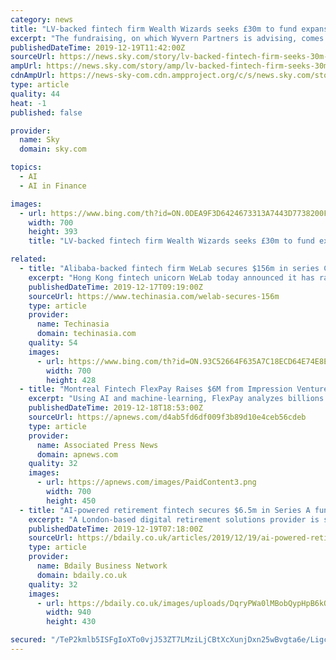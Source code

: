 ```yaml
---
category: news
title: "LV-backed fintech firm Wealth Wizards seeks £30m to fund expansion"
excerpt: "The fundraising, on which Wyvern Partners is advising, comes during a period of rapid growth for fintech providers which use chatbots to advise customers on ... Its search for new funding comes as British-based AI companies in other sectors attract huge sums of funding. Babylon Health, which provides medical advice, raised hundreds of millions ..."
publishedDateTime: 2019-12-19T11:42:00Z
sourceUrl: https://news.sky.com/story/lv-backed-fintech-firm-seeks-30m-to-fund-expansion-11888129
ampUrl: https://news.sky.com/story/amp/lv-backed-fintech-firm-seeks-30m-to-fund-expansion-11888129
cdnAmpUrl: https://news-sky-com.cdn.ampproject.org/c/s/news.sky.com/story/amp/lv-backed-fintech-firm-seeks-30m-to-fund-expansion-11888129
type: article
quality: 44
heat: -1
published: false

provider:
  name: Sky
  domain: sky.com

topics:
  - AI
  - AI in Finance

images:
  - url: https://www.bing.com/th?id=ON.0DEA9F3D6424673313A7443D7738200F
    width: 700
    height: 393
    title: "LV-backed fintech firm Wealth Wizards seeks £30m to fund expansion"

related:
  - title: "Alibaba-backed fintech firm WeLab secures $156m in series C round"
    excerpt: "Hong Kong fintech unicorn WeLab today announced it has raised US$156 million in a series C ... Founded in 2013, WeLab is a virtual bank that uses risk management technology and AI to analyze unstructured mobile big data within seconds and provide financial services. It operates in Hong Kong, China, and Indonesia under different brands."
    publishedDateTime: 2019-12-17T09:19:00Z
    sourceUrl: https://www.techinasia.com/welab-secures-156m
    type: article
    provider:
      name: Techinasia
      domain: techinasia.com
    quality: 54
    images:
      - url: https://www.bing.com/th?id=ON.93C52664F635A7C18ECD64E74E8E8F12
        width: 700
        height: 428
  - title: "Montreal Fintech FlexPay Raises $6M from Impression Ventures and BMO Capital Partners"
    excerpt: "Using AI and machine-learning, FlexPay analyzes billions of transaction records to reverse ... About Impression Ventures Impression Ventures is a VC firm focused on investing and leading deals in firms disrupting financial services (Fintech), raising late seed to early Series A round. Impression was founded in 2013 by entrepreneur Christian ..."
    publishedDateTime: 2019-12-18T18:53:00Z
    sourceUrl: https://apnews.com/d4ab5fd6df009f3b89d10e4ceb56cdeb
    type: article
    provider:
      name: Associated Press News
      domain: apnews.com
    quality: 32
    images:
      - url: https://apnews.com/images/PaidContent3.png
        width: 700
        height: 450
  - title: "AI-powered retirement fintech secures $6.5m in Series A funding for global expansion"
    excerpt: "A London-based digital retirement solutions provider is set for global growth after securing $6.5m in a Series A funding round. ABAKA, which uses AI to offer financial advice and solutions to users, has secured the funding in a round led by Thames Trust, Ace&Co and Downing Ventures. Headquartered in London and with offices in France ..."
    publishedDateTime: 2019-12-19T07:18:00Z
    sourceUrl: https://bdaily.co.uk/articles/2019/12/19/ai-powered-retirement-fintech-secures-65m-in-series-a-funding-for-global-expansion
    type: article
    provider:
      name: Bdaily Business Network
      domain: bdaily.co.uk
    quality: 32
    images:
      - url: https://bdaily.co.uk/images/uploads/DqryPWa0lMBobQypHpB6kQxMbOHEPfvTfmFESfFV.jpeg?w=940&h=430&fit=crop-45-50&s=2234323f13335cecd0d343f5de79eb07
        width: 940
        height: 430

secured: "/TeP2kmlb5ISFgIoXTo0vjJ53ZT7LMziLjCBtXcXunjDxn25wBvgta6e/Ligc30pNcfq2yGvH7+Cs7CELpS+G1Zdo2cdl8qmDLO7gXli+tFhDCmqvvnz06o/L9/SE+/V7rroEvGtKkoyX7DKuy9kfG/KCXia4B+RGfwLShFX+f+myX4lFtPiigPdPt2EPIiVitpBm7LE5/0hVHWynT0x3QC340lRvTIxkkPYbJt7ZMB6bpAKuINE8UIefEoFkuAGOKZA4ibrx+XYD40CPG0s4g==;flYtv4FLwwL06cw85qg6OA=="
---
```


